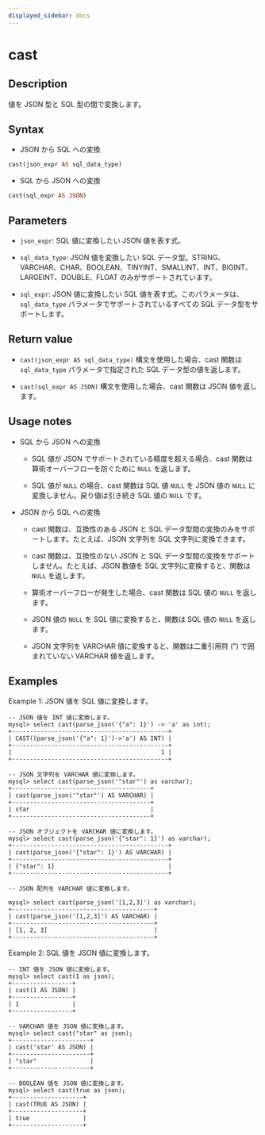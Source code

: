 ```yaml
---
displayed_sidebar: docs
---
```


# cast

## Description

値を JSON 型と SQL 型の間で変換します。

## Syntax

- JSON から SQL への変換

```Haskell
cast(json_expr AS sql_data_type)
```

- SQL から JSON への変換

```Haskell
cast(sql_expr AS JSON)
```

## Parameters

- `json_expr`: SQL 値に変換したい JSON 値を表す式。

- `sql_data_type`: JSON 値を変換したい SQL データ型。STRING、VARCHAR、CHAR、BOOLEAN、TINYINT、SMALLINT、INT、BIGINT、LARGEINT、DOUBLE、FLOAT のみがサポートされています。

- `sql_expr`: JSON 値に変換したい SQL 値を表す式。このパラメータは、`sql_data_type` パラメータでサポートされているすべての SQL データ型をサポートします。

## Return value

- `cast(json_expr AS sql_data_type)` 構文を使用した場合、cast 関数は `sql_data_type` パラメータで指定された SQL データ型の値を返します。

- `cast(sql_expr AS JSON)` 構文を使用した場合、cast 関数は JSON 値を返します。

## Usage notes

- SQL から JSON への変換

  - SQL 値が JSON でサポートされている精度を超える場合、cast 関数は算術オーバーフローを防ぐために `NULL` を返します。

  - SQL 値が `NULL` の場合、cast 関数は SQL 値 `NULL` を JSON 値の `NULL` に変換しません。戻り値は引き続き SQL 値の `NULL` です。

- JSON から SQL への変換

  - cast 関数は、互換性のある JSON と SQL データ型間の変換のみをサポートします。たとえば、JSON 文字列を SQL 文字列に変換できます。

  - cast 関数は、互換性のない JSON と SQL データ型間の変換をサポートしません。たとえば、JSON 数値を SQL 文字列に変換すると、関数は `NULL` を返します。

  - 算術オーバーフローが発生した場合、cast 関数は SQL 値の `NULL` を返します。

  - JSON 値の `NULL` を SQL 値に変換すると、関数は SQL 値の `NULL` を返します。

  - JSON 文字列を VARCHAR 値に変換すると、関数は二重引用符 (") で囲まれていない VARCHAR 値を返します。

## Examples

Example 1: JSON 値を SQL 値に変換します。

```plaintext
-- JSON 値を INT 値に変換します。
mysql> select cast(parse_json('{"a": 1}') -> 'a' as int);
+--------------------------------------------+
| CAST((parse_json('{"a": 1}')->'a') AS INT) |
+--------------------------------------------+
|                                          1 |
+--------------------------------------------+

-- JSON 文字列を VARCHAR 値に変換します。
mysql> select cast(parse_json('"star"') as varchar);
+---------------------------------------+
| cast(parse_json('"star"') AS VARCHAR) |
+---------------------------------------+
| star                                  |
+---------------------------------------+

-- JSON オブジェクトを VARCHAR 値に変換します。
mysql> select cast(parse_json('{"star": 1}') as varchar);
+--------------------------------------------+
| cast(parse_json('{"star": 1}') AS VARCHAR) |
+--------------------------------------------+
| {"star": 1}                                |
+--------------------------------------------+

-- JSON 配列を VARCHAR 値に変換します。

mysql> select cast(parse_json('[1,2,3]') as varchar);
+----------------------------------------+
| cast(parse_json('[1,2,3]') AS VARCHAR) |
+----------------------------------------+
| [1, 2, 3]                              |
+----------------------------------------+
```

Example 2: SQL 値を JSON 値に変換します。

```plaintext
-- INT 値を JSON 値に変換します。
mysql> select cast(1 as json);
+-----------------+
| cast(1 AS JSON) |
+-----------------+
| 1               |
+-----------------+

-- VARCHAR 値を JSON 値に変換します。
mysql> select cast("star" as json);
+----------------------+
| cast('star' AS JSON) |
+----------------------+
| "star"               |
+----------------------+

-- BOOLEAN 値を JSON 値に変換します。
mysql> select cast(true as json);
+--------------------+
| cast(TRUE AS JSON) |
+--------------------+
| true               |
+--------------------+
```